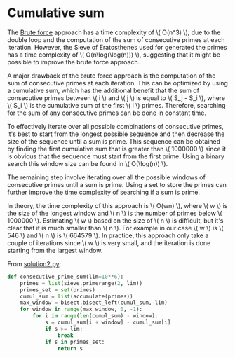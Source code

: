 # Cumulative sum

The [Brute force](./solution1.md) approach has a time complexity of \\( O(n^3) \\), due to the double loop and the computation of the sum of consecutive primes at each iteration.
However, the Sieve of Eratosthenes used for generated the primes has a time complexity of \\( O(n\log(\log(n))) \\), suggesting that it might be possible to improve the brute force approach.

A major drawback of the brute force approach is the computation of the sum of consecutive primes at each iteration.
This can be optimized by using a cumulative sum, which has the additional benefit that the sum of consecutive primes between \\( i \\) and \\( j \\) is equal to \\( S_j - S_i \\), where \\( S_i \\) is the cumulative sum of the first \\( i \\) primes.
Therefore, searching for the sum of any consecutive primes can be done in constant time.

To effectively iterate over all possible combinations of consecutive primes, it's best to start from the longest possible sequence and then decrease the size of the sequence until a sum is prime.
This sequence can be obtained by finding the first cumulative sum that is greater than \\( 1000000 \\) since it is obvious that the sequence must start from the first prime.
Using a binary search this window size can be found in \\( O(\log(n)) \\).

The remaining step involve iterating over all the possible windows of consecutive primes until a sum is prime.
Using a set to store the primes can further improve the time complexity of searching if a sum is prime.

In theory, the time complexity of this approach is \\( O(wn) \\), where \\( w \\) is the size of the longest window and \\( n \\) is the number of primes below \\( 1000000 \\).
Estimating \\( w \\) based on the size of \\( n \\) is difficult, but it's clear that it is much smaller than \\( n \\).
For example in our case \\( w \\) is \\( 546 \\) and \\( n \\) is \\( 664579 \\).
In practice, this approach only take a couple of iterations since \\( w \\) is very small, and the iteration is done starting from the largest window.

From [solution2.py](https://github.com/TurtleSmoke/Project-Euler/blob/main/problems/problem_0050/solution2.py):

```python
def consecutive_prime_sum(lim=10**6):
    primes = list(sieve.primerange(2, lim))
    primes_set = set(primes)
    cumul_sum = list(accumulate(primes))
    max_window = bisect.bisect_left(cumul_sum, lim)
    for window in range(max_window, 0, -1):
        for i in range(len(cumul_sum) - window):
            s = cumul_sum[i + window] - cumul_sum[i]
            if s >= lim:
                break
            if s in primes_set:
                return s
```
